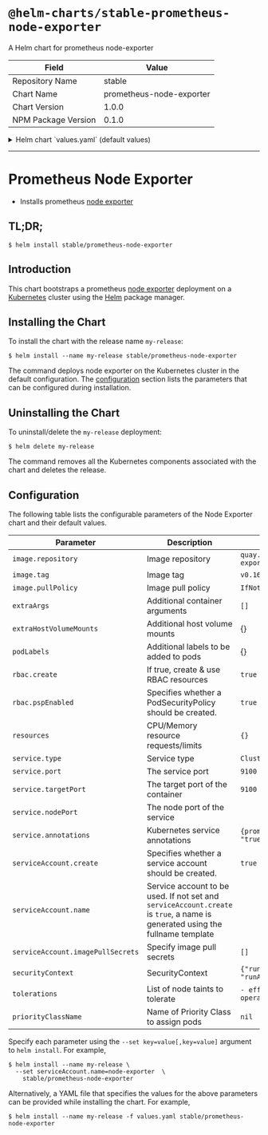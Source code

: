 # `@helm-charts/stable-prometheus-node-exporter`

A Helm chart for prometheus node-exporter

| Field               | Value                    |
| ------------------- | ------------------------ |
| Repository Name     | stable                   |
| Chart Name          | prometheus-node-exporter |
| Chart Version       | 1.0.0                    |
| NPM Package Version | 0.1.0                    |

<details>

<summary>Helm chart `values.yaml` (default values)</summary>

```yaml
# Default values for prometheus-node-exporter.
# This is a YAML-formatted file.
# Declare variables to be passed into your templates.
image:
  repository: quay.io/prometheus/node-exporter
  tag: v0.16.0
  pullPolicy: IfNotPresent

service:
  type: ClusterIP
  port: 9100
  targetPort: 9100
  nodePort:
  annotations:
    prometheus.io/scrape: 'true'

resources:
  {}
  # We usually recommend not to specify default resources and to leave this as a conscious
  # choice for the user. This also increases chances charts run on environments with little
  # resources, such as Minikube. If you do want to specify resources, uncomment the following
  # lines, adjust them as necessary, and remove the curly braces after 'resources:'.
  # limits:
  #   cpu: 200m
  #    memory: 50Mi
  # requests:
  #   cpu: 100m
  #   memory: 30Mi

serviceAccount:
  # Specifies whether a ServiceAccount should be created
  create: true
  # The name of the ServiceAccount to use.
  # If not set and create is true, a name is generated using the fullname template
  name:
  imagePullSecrets: []

securityContext:
  runAsNonRoot: true
  runAsUser: 65534

rbac:
  ## If true, create & use RBAC resources
  ##
  create: true
  ## If true, create & use Pod Security Policy resources
  ## https://kubernetes.io/docs/concepts/policy/pod-security-policy/
  pspEnabled: true

# for deployments that have node_exporter deployed outside of the cluster, list
# their addresses here
endpoints: []

tolerations:
  - effect: NoSchedule
    operator: Exists

## Assign a PriorityClassName to pods if set
# priorityClassName: ""

## Additional container arguments
##
extraArgs: {}
#   - --collector.diskstats.ignored-devices=^(ram|loop|fd|(h|s|v)d[a-z]|nvme\\d+n\\d+p)\\d+$

## Additional mounts from the host
##
extraHostVolumeMounts: {}
#  - name: <mountName>
#    hostPath: <hostPath>
#    mountPath: <mountPath>
#    readOnly: true|false
```

</details>

---

# Prometheus Node Exporter

- Installs prometheus [node exporter](https://github.com/prometheus/node_exporter)

## TL;DR;

```console
$ helm install stable/prometheus-node-exporter
```

## Introduction

This chart bootstraps a prometheus [node exporter](http://github.com/prometheus/node_exporter) deployment on a [Kubernetes](http://kubernetes.io) cluster using the [Helm](https://helm.sh) package manager.

## Installing the Chart

To install the chart with the release name `my-release`:

```console
$ helm install --name my-release stable/prometheus-node-exporter
```

The command deploys node exporter on the Kubernetes cluster in the default configuration. The [configuration](#configuration) section lists the parameters that can be configured during installation.

## Uninstalling the Chart

To uninstall/delete the `my-release` deployment:

```console
$ helm delete my-release
```

The command removes all the Kubernetes components associated with the chart and deletes the release.

## Configuration

The following table lists the configurable parameters of the Node Exporter chart and their default values.

| Parameter                         | Description                                                                                                                   | Default                                      |     |
| --------------------------------- | ----------------------------------------------------------------------------------------------------------------------------- | -------------------------------------------- | --- |
| `image.repository`                | Image repository                                                                                                              | `quay.io/prometheus/node-exporter`           |     |
| `image.tag`                       | Image tag                                                                                                                     | `v0.16.0`                                    |     |
| `image.pullPolicy`                | Image pull policy                                                                                                             | `IfNotPresent`                               |     |
| `extraArgs`                       | Additional container arguments                                                                                                | `[]`                                         |     |
| `extraHostVolumeMounts`           | Additional host volume mounts                                                                                                 | {}                                           |     |
| `podLabels`                       | Additional labels to be added to pods                                                                                         | {}                                           |     |
| `rbac.create`                     | If true, create & use RBAC resources                                                                                          | `true`                                       |     |
| `rbac.pspEnabled`                 | Specifies whether a PodSecurityPolicy should be created.                                                                      | `true`                                       |     |
| `resources`                       | CPU/Memory resource requests/limits                                                                                           | `{}`                                         |     |
| `service.type`                    | Service type                                                                                                                  | `ClusterIP`                                  |     |
| `service.port`                    | The service port                                                                                                              | `9100`                                       |     |
| `service.targetPort`              | The target port of the container                                                                                              | `9100`                                       |     |
| `service.nodePort`                | The node port of the service                                                                                                  |                                              |     |
| `service.annotations`             | Kubernetes service annotations                                                                                                | `{prometheus.io/scrape: "true"}`             |     |
| `serviceAccount.create`           | Specifies whether a service account should be created.                                                                        | `true`                                       |     |
| `serviceAccount.name`             | Service account to be used. If not set and `serviceAccount.create` is `true`, a name is generated using the fullname template |                                              |     |
| `serviceAccount.imagePullSecrets` | Specify image pull secrets                                                                                                    | `[]`                                         |     |
| `securityContext`                 | SecurityContext                                                                                                               | `{"runAsNonRoot": true, "runAsUser": 65534}` |     |
| `tolerations`                     | List of node taints to tolerate                                                                                               | `- effect: NoSchedule operator: Exists`      |     |
| `priorityClassName`               | Name of Priority Class to assign pods                                                                                         | `nil`                                        |     |

Specify each parameter using the `--set key=value[,key=value]` argument to `helm install`. For example,

```console
$ helm install --name my-release \
  --set serviceAccount.name=node-exporter  \
    stable/prometheus-node-exporter
```

Alternatively, a YAML file that specifies the values for the above parameters can be provided while installing the chart. For example,

```console
$ helm install --name my-release -f values.yaml stable/prometheus-node-exporter
```
